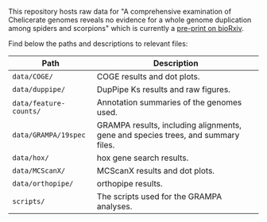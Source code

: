 This repository hosts raw data for "A comprehensive examination of Chelicerate genomes reveals no evidence for a whole genome duplication among spiders and scorpions" which is currently a [pre-print on bioRxiv](https://doi.org/10.1101/2024.02.05.578966).

Find below the paths and descriptions to relevant files:

| Path                   | Description |
| ---------------------- | ----------- |
| `data/COGE/`           | COGE results and dot plots. |
| `data/duppipe/`        | DupPipe Ks results and raw figures. |
| `data/feature-counts/` | Annotation summaries of the genomes used. |
| `data/GRAMPA/19spec`   | GRAMPA results, including alignments, gene and species trees, and summary files. |
| `data/hox/`            | hox gene search results. |
| `data/MCScanX/`        | MCScanX results and dot plots. |
| `data/orthopipe/`      | orthopipe results. |
| `scripts/`             | The scripts used for the GRAMPA analyses. |
